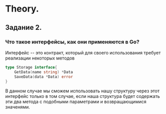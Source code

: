 # Theory.

## Задание 2.

### Что такое интерфейсы, как они применяются в Go?

Интерфейс -- это контракт, который для 
своего использования требует реализации некоторых методов

```Go
type Storage interface{
	GetData(name string) *Data
	SaveData(data *Data) error
}
```

В данном случае мы сможем использовать нашу структуру через этот интерфейс только в том случае, 
если наша структура будет содержать эти два метода с подобными параметрами и возвращающимися
значенями.